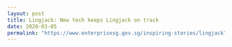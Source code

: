 ```yaml
---
layout: post
title: Lingjack: New tech keeps Lingjack on track 
date: 2020-03-05
permalink: "https://www.enterprisesg.gov.sg/inspiring-stories/lingjack"
---
```

